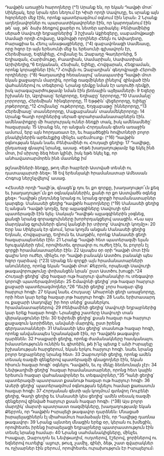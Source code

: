 
Դավթին առաջին հարողները
(^1) Սրանք են, որ եկան Դավթի մոտ՝ Սիկելակ, երբ նրան դեռ նեղում էր Կիսի որդի Սավուղը, եւ սրանք այն հզորների
մեջ էին, որոնք պատերազմում օգնում էին նրան։ 2 Նրանք աղեղնավորներ ու պարսատիկավորներ էին, որ կարողանում
էին թե՛ աջ, թե՛ ձախ ձեռքով քարեր ու նետեր արձակել։ Բենիամինից սերած Սավուղի եղբայրներից՝ 3 իշխան Աքիեզերը,
սաբամովթացի Սամայի որդի Հովասը, Ազմովթի որդիներ Հեելն ու Ափաղետը, Բարաքիա եւ Հեուլ անաթացիները,
(^4) գաբավոնացի Սամեասը, որը հզոր էր այն երեսունի մեջ եւ երեսունի գլխավորն էր, Հերեմիասը, Եզեկիելը, Հովնանը եւ
Զաբադը Գադերոնից, 5 Եղիազան, Հարիմութը, Բաաղիան, Սամարիան, Սափատիան Արիփեղից,^6 Եղկանան, Հեսիան,
Ելիելը, Հովզարան, Հեզբաման, որոնք կորացիներ էին,^7 Հովելն ու Զաբադիան՝ գեդովրացի Հերոմի որդիները։
(^8) Գաղաադից հեռանալով՝ անապատից Դավթի մոտ եկան քաջազուն մարդիկ, որոնք ռազմիկներ լինելով՝ զինված
էին վահաններով ու տեգերով։ Նրանց դեմքը նման էր առյուծի դեմքի, իսկ արագաշարժությամբ նման էին լեռնային
այծյամների։ 9 Եզերը իշխանն էր, Աբդիասը՝ երկրորդը, Եղիաբը՝ երրորդը,^10 Մասմանը՝ չորրորդը, Հերեմիան՝
հինգերորդը, 11 Եթթին՝ վեցերորդը, Ելիելը՝ յոթերորդը,^12 Հովնանը՝ ութերորդը, Եղզաբաթը՝ իններորդը,^13 Հերեմիասը՝
տասներորդը, Մաքաբանան՝ տասնմեկերորդը։ 14 Սրանք Գադի որդիներից սերած զորահրամանատարներն էին.
ամենափոքրը մի հարյուրյակ ուներ ձեռքի տակ, իսկ ամենամեծը՝ հազարյակ։ 15 Սրանք են, որ անցան Հորդանան գետն
առաջին ամսում, երբ այն հորդառատ էր, եւ հալածեցին հովիտների բոլոր բնակիչներին արեւելքից մինչեւ արեւմուտք։
(^16) Դավթին օգնության եկան նաեւ Բենիամինի ու Հուդայի ցեղից։ 17 Դավիթը, ընդառաջ գնալով նրանց, ասաց. «Եթե
խաղաղությամբ եք եկել ինձ մոտ, իմ սիրտը ձեզ հետ կլինի, իսկ եթե եկել եք, որ անհավատարմորեն ինձ մատնեք իմ


թշնամիների ձեռքը, թող մեր հայրերի Աստված տեսնի ու դատապարտի ձեզ»։ 18 Եվ երեսնյակի հրամանատար Ամեսսան
Հոգուց ներշնչվելով՝ ասաց.

«Հեսսեի որդի Դավի՛թ,
գնացե՛ք դու եւ քո զորքը,
խաղաղությո՜ւն քեզ
եւ խաղաղությո՜ւն քո օգնականներին,
քանի որ քո Աստվածն օգնեց քեզ»։
Դավիթն ընդունեց նրանց ու նրանց զորքի հրամանատարներ կարգեց։
Մանասեի ցեղից Դավթին հարողները
(^19) Մանասեի ցեղից էլ անցան Դավթի կողմը, երբ այլազգիները Սավուղի դեմ պատերազմի էին ելել։ Սակայն Դավիթն
այլազգիներին չօգնեց, քանզի նրանց զորագլուխները խորհրդակցելով ասացին. «Նա այս մարդկանց գլուխների գնով
կանցնի իր տիրոջ՝ Սավուղի կողմը»։ 20 Երբ նա Սիկելակ էր գնում, նրա կողմն անցան Մանասեի ցեղից Եդնան,
Հովզաբադը, Եղիուն եւ Սաղթին, որոնք Մանասեի ցեղի հազարապետներ էին։ 21 Նրանք Դավթի հետ պատերազմի ելան
ելուզակների դեմ, որովհետեւ զորավոր ու ուժեղ էին, եւ բոլորն էլ զորքի հրամանատարներ էին։ 22 Այսպես օր օրի Դավթի
մոտ էին գալիս նոր ուժեր, մինչեւ որ Դավթի բանակն Աստծու բանակի պես հզոր դարձավ։
(^23) Սրանք են զորքի այն հրամանատարների անունները, որոնք եկան Դավթի մոտ՝ Քեբրոն, որպեսզի Սավուղի
թագավորությունը փոխանցեն նրան՝ ըստ Աստծու խոսքի.^24 Հուդայի ցեղից՝ վեց հազար ութ հարյուր վահանակիր ու
տեգավոր կորովի պատերազմողներ։ 25 Շմավոնի ցեղից՝ յոթ հազար հարյուր քաջարի պատերազմողներ,^26 Ղեւիի ցեղից՝
չորս հազար վեց հարյուր հոգի։ 27 Եկավ նաեւ Հուդասը՝ Ահարոնի ցեղի առաջնորդը, որի հետ կար երեք հազար յոթ
հարյուր հոգի։ 28 Նաեւ երիտասարդ ու քաջարի Սադովկը՝ իր հոր տնից՝ քսաներկու հրամանատարներով։ 29 Բենիամինի
ցեղից՝ Սավուղի եղբայրներից կար երեք հազար հոգի։ Նրանցից շատերը Սավուղի տան վերակացուներ էին։ 30 Եփրեմի
ցեղից՝ քսան հազար ութ հարյուր քաջազուն կտրիճներ, անվանի մարդիկ, ըստ իրենց գերդաստանների։ 31 Մանասեի
կես ցեղից՝ տասնութ հազար հոգի, որոնք անվանապես նշանակված էին, որ Դավթին թագավոր դարձնեն։ 32 Իսաքարի
ցեղից, որոնք ժամանակները հասկանալու իմաստնությունն ունեին եւ գիտեին, թե ի՛նչ պետք է անի Իսրայելը
իշխանության հարցերում, եկան երկու հարյուր հոգի. նաեւ նրանց բոլոր եղբայրները նրանց հետ։ 33 Զաբուղոնի ցեղից,
որոնք ամեն տեսակ ռազմի զենքերով պատերազմի գնացողներ էին, եկան հիսուն հազար հոգի՝ օգնելու Դավթին, եւ ոչ
մեկը ձեռնունայն չէր։ 34 Նեփթաղիմի ցեղից՝ հազար հրամանատարներ, որոնց հետ կային երեսուն հազար
վահանավորներ եւ տեգավորներ,^35 Դանի ցեղից՝ պատերազմի պատրաստ քսանութ հազար ութ հարյուր հոգի։ 36 Ասերի
ցեղից՝ պատերազմում օգնության ելնելու համար քառասուն հազար հոգի։ 37 Հորդանան գետի այն կողմում գտնվող
Ռուբենի ցեղից, Գադի ցեղից եւ Մանասեի կես ցեղից՝ ամեն տեսակ ռազմի զենքերով զինված հարյուր քսան հազար
հոգի։
(^38) Այս բոլոր մարդիկ՝ մարտի պատրաստ ռազմիկները, խաղաղությամբ եկան Քեբրոն, որ Դավթին Իսրայելի
թագավոր դարձնեն։ Մնացած իսրայելացիներն էլ միահամուռ համաձայն էին, որ Դավիթը դառնա թագավոր։ 39 Նրանք
այնտեղ մնացին երեք օր, կերան ու խմեցին, որովհետեւ իրենց իսրայելացի եղբայրները պատրաստություն էին տեսել
նրանց համար։ 40 Նրանց սահմանակիցները, մինչեւ Իսաքար, Զաբուղոն եւ Նեփթաղիմ, ուղտերով, էշերով, ջորիներով ու
եզներով ուտելիք՝ ալյուր, թուզ, չամիչ, գինի, ձեթ, շատ զվարակներ ու ոչխարներ էին բերում, որովհետեւ ուրախություն
էր Իսրայելում։
